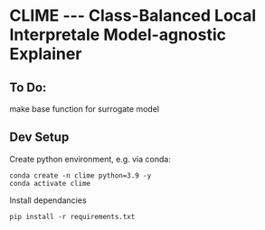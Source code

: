# CLIME --- Class-Balanced Local Interpretale Model-agnostic Explainer


## To Do:
make base function for surrogate model

## Dev Setup
Create python environment, e.g. via conda:
```
conda create -n clime python=3.9 -y
conda activate clime
```
Install dependancies
```
pip install -r requirements.txt
```
